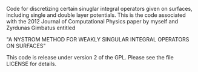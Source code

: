 Code for discretizing certain sinuglar integral operators given on surfaces,
including single and double layer potentials.  This is the code associated
with the 2012 Journal of Computational Physics paper by myself and Zyrdunas Gimbatus
entitled

"A NYSTROM METHOD FOR WEAKLY SINGULAR INTEGRAL OPERATORS ON
SURFACES"

This code is release under version 2 of the GPL.  Please see the file LICENSE for details.

